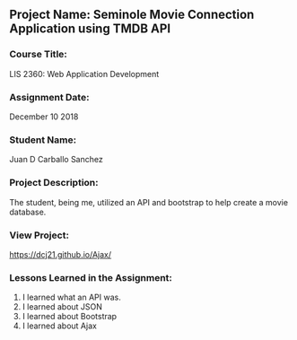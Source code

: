 ## Project Name:  Seminole Movie Connection Application using TMDB API

### Course Title:
LIS 2360:  Web Application Development

### Assignment Date:  
December 10 2018

### Student Name:  
Juan D Carballo Sanchez

### Project Description:
The student, being me, utilized an API and bootstrap to help create a movie database.

### View Project:
https://dcj21.github.io/Ajax/

### Lessons Learned in the Assignment:
1. I learned what an API was.
2. I learned about JSON 
3. I learned about Bootstrap
4. I learned about Ajax
